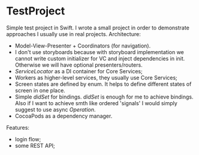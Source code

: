 # TestProject
Simple test project in Swift.
I wrote a small project in order to demonstrate approaches I usually use in real projects.
Architecture: 
- Model-View-Presenter + Coordinators (for navigation). 
- I don't use storyboards because with storyboard implementation we cannot write custom initializer for VC and inject dependencies in init. Otherwise we will have optional presenters/routers.
- <i>ServiceLocator</i> as a DI container for Core Services;
- Workers as higher-level services, they usually use Core Services; 
- Screen states are defined by enum. It helps to define different states of screen in one place.
- Simple <i>didSet</i> for bindings. 
<i>didSet</i> is enough for me to achieve bindings. Also if I want to achieve smth like ordered 'signals' I would simply suggest to use async <i>Operation</i>. 
- CocoaPods as a dependency manager. 

Features:
- login flow;
- some REST API;
